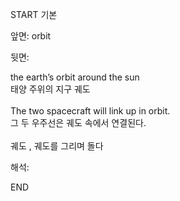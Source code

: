 START
기본

앞면:
orbit


뒷면:
<div>the earth’s orbit around the sun </div><div>태양 주위의 지구 궤도</div><div><br></div><div><div>The two spacecraft will link up in orbit. </div><div><div>그 두 우주선은 궤도 속에서 연결된다.</div></div></div><div><br></div><div>궤도 , 궤도를 그리며 돌다</div>


해석:

END